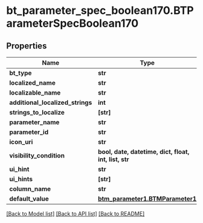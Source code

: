 # bt_parameter_spec_boolean170.BTParameterSpecBoolean170

## Properties
Name | Type | Description | Notes
------------ | ------------- | ------------- | -------------
**bt_type** | **str** |  | [optional] 
**localized_name** | **str** |  | [optional] 
**localizable_name** | **str** |  | [optional] 
**additional_localized_strings** | **int** |  | [optional] 
**strings_to_localize** | **[str]** |  | [optional] 
**parameter_name** | **str** |  | [optional] 
**parameter_id** | **str** |  | [optional] 
**icon_uri** | **str** |  | [optional] 
**visibility_condition** | **bool, date, datetime, dict, float, int, list, str** |  | [optional] 
**ui_hint** | **str** |  | [optional] 
**ui_hints** | **[str]** |  | [optional] 
**column_name** | **str** |  | [optional] 
**default_value** | [**btm_parameter1.BTMParameter1**](BTMParameter1.md) |  | [optional] 

[[Back to Model list]](../README.md#documentation-for-models) [[Back to API list]](../README.md#documentation-for-api-endpoints) [[Back to README]](../README.md)


